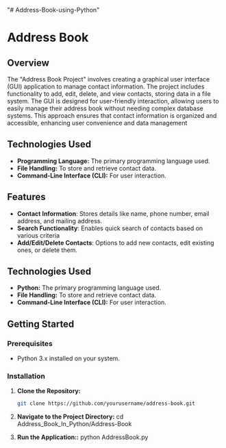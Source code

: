 "# Address-Book-using-Python" 

# Address Book

## Overview

The "Address Book Project" involves creating a graphical user interface (GUI) application to manage contact information. The project
includes functionality to add, edit, delete, and view contacts, storing data in a file system. The GUI is designed for user-friendly
interaction, allowing users to easily manage their address book without needing complex database systems. This approach ensures that
contact information is organized and accessible, enhancing user convenience and data management

## Technologies Used

- **Programming Language:** The primary programming language used.
- **File Handling:** To store and retrieve contact data.
- **Command-Line Interface (CLI):** For user interaction.

## Features

+ **Contact Information**: Stores details like name, phone number, email address, and mailing address.
+ **Search Functionality**: Enables quick search of contacts based on various criteria
+ **Add/Edit/Delete Contacts**: Options to add new contacts, edit existing ones, or delete them.

## Technologies Used

- **Python:** The primary programming language used.
- **File Handling:** To store and retrieve contact data.
- **Command-Line Interface (CLI):** For user interaction.

## Getting Started

### Prerequisites

- Python 3.x installed on your system.

### Installation

1. **Clone the Repository:**
   ```bash
   git clone https://github.com/yourusername/address-book.git

2. **Navigate to the Project Directory:**
   cd Address_Book_In_Python/Address-Book

3. **Run the Application::**
   python AddressBook.py
   


